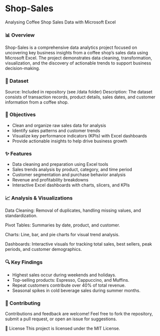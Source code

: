 # Shop-Sales

Analysing Coffee Shop Sales Data with Microsoft Excel

### 📊 Overview

Shop-Sales is a comprehensive data analytics project focused on uncovering key business insights from a coffee shop’s sales data using Microsoft Excel. The project demonstrates data cleaning, transformation, visualization, and the discovery of actionable trends to support business decision-making.

### 📁 Dataset

Source: Included in repository (see /data folder)
Description: The dataset consists of transaction records, product details, sales dates, and customer information from a coffee shop.

### 🎯 Objectives

- Clean and organize raw sales data for analysis
- Identify sales patterns and customer trends
- Visualize key performance indicators (KPIs) with Excel dashboards
- Provide actionable insights to help drive business growth

### ✨ Features

- Data cleaning and preparation using Excel tools
- Sales trends analysis by product, category, and time period
- Customer segmentation and purchase behavior analysis
- Revenue and profitability breakdowns
- Interactive Excel dashboards with charts, slicers, and KPIs

### 📈 Analysis & Visualizations

Data Cleaning: Removal of duplicates, handling missing values, and standardization.

Pivot Tables: Summaries by date, product, and customer.

Charts: Line, bar, and pie charts for visual trend analysis.

Dashboards: Interactive visuals for tracking total sales, best sellers, peak periods, and customer demographics.

### 🔍 Key Findings

- Highest sales occur during weekends and holidays.
- Top-selling products: Espresso, Cappuccino, and Muffins.
- Repeat customers contribute over 40% of total revenue.
- Seasonal spikes in cold beverage sales during summer months.

### 🤝 Contributing

Contributions and feedback are welcome! Feel free to fork the repository, submit a pull request, or open an issue for suggestions.

📄 License
This project is licensed under the MIT License.
